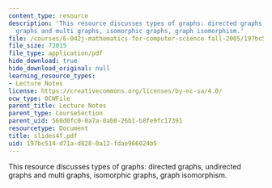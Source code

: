 ```yaml
---
content_type: resource
description: 'This resource discusses types of graphs: directed graphs, undirected
  graphs and multi graphs, isomorphic graphs, graph isomorphism.'
file: /courses/6-042j-mathematics-for-computer-science-fall-2005/197bc514d71ad8280a12fdae966024b5_slides4f.pdf
file_size: 72015
file_type: application/pdf
hide_download: true
hide_download_original: null
learning_resource_types:
- Lecture Notes
license: https://creativecommons.org/licenses/by-nc-sa/4.0/
ocw_type: OCWFile
parent_title: Lecture Notes
parent_type: CourseSection
parent_uid: 560d0fc0-0a7a-0ab0-26b1-b8fe9fc17391
resourcetype: Document
title: slides4f.pdf
uid: 197bc514-d71a-d828-0a12-fdae966024b5
---
```

This resource discusses types of graphs: directed graphs, undirected graphs and multi graphs, isomorphic graphs, graph isomorphism.